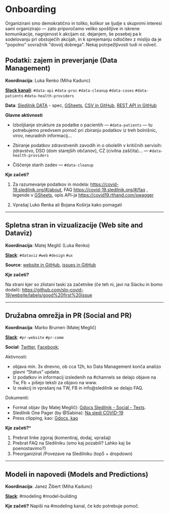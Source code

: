 Onboarding
========================

Organizirani smo demokratično in toliko, kolikor se ljudje s skupnimi interesi sami organizirajo —
zato priporočamo veliko spoštljive in iskrene komunikacije,
nagnjenost k akcijam oz. dejanjem, še posebej pa k sodelovanju pri obstoječih akcijah, 
in k sprejemanju odločitev z mislijo da je "popolno" sovražnik "dovolj dobrega".
Nekaj potrpežljivosti tudi ni odveč.

Podatki: zajem in preverjanje (Data Management)
-----------------------------------------------

**Koordinacija**: Luka Renko (Miha Kadunc)

[**Slack kanali**](http://sledilnik.slack.com):
`#data-api` `#data-proc` `#data-cleanup` `#data-cases` `#data-patients` `#data-health-providers`

**Data**:
[Sledilnik DATA](https://docs.google.com/document/d/1hjsQGh201TFjIAKav3ne6N6eGZytlshZ7cuRWOknn5M/edit?usp=sharing) - spec,
[GSheets](https://tinyurl.com/slo-covid-19),
[CSV in GitHub](https://github.com/slo-covid-19/data),
[REST API in GitHub](https://github.com/slo-covid-19/data-api)

**Glavne aktivnosti**

- Izboljšanje strukture za podatke o pacientih — `#data-patients` —
  tu potrebujemo predvsem pomoč pri zbiranju podatkov iz treh bolnišnic, virov, neuradnih informacij…

- Zbiranje podatkov zdravstvenih zavodih in o obolelih v kritičnih servisih:
  zdravstvo, DSO (dom starejših občanov), CZ (civilna zaščita)… — `#data-health-providers`

- Čiščenje starih zadev — `#data-cleanup`

**Kje začeti?**

1. Za razumevanje podatkov in modela:
   https://covid-19.sledilnik.org/#/about,
   FAQ https://covid-19.sledilnik.org/#/faq ,
   legende v [GSheets](https://tinyurl.com/slo-covid-19),
   opis API-ja https://covid19.rthand.com/swagger

2. Vprašaj Luko Renka ali Bojana Koširja kako pomagati


---


Spletna stran in vizualizacije (Web site and Dataviz)
-----------------------------------------------------

**Koordinacija**: Matej Meglič (Luka Renko)

[**Slack**](http://sledilnik.slack.com):
`#dataviz` `#web` `#design` `#ux`

**Source**:
[website in GitHub](https://github.com/slo-covid-19/website),
[issues in GitHub](https://github.com/slo-covid-19/website/issues)

**Kje začeti?**

Na strani kjer so zlistani taski za začetnike
(če teh ni, javi na Slacku in bomo dodali):
https://github.com/slo-covid-19/website/labels/good%20first%20issue


---


Družabna omrežja in PR (Social and PR)
--------------------------------------

**Koordinacija**: Marko Brumen (Matej Meglič)

**[Slack](http://sledilnik.slack.com)**: `#pr-website` `#pr-comm`

**Social**: [Twitter](https://twitter.com/sledilnik), [Facebook](http://fb.me/COVID19Sledilnik);

Aktivnosti:
- objava min. 3x dnevno, ob cca 12h, ko Data Management konča analizo glavni “Status” update.
- Iz podatkov in informacij izsledenih na #channels se delajo objave na Tw, Fb + pišejo teksti za objavo na www. 
- Iz reakcij in vprašanj na TW, FB in info@sledilnik se delajo FAQ.

Dokumenti:
- Format objav (by Matej Meglič): [Gdocs Sledilnik - Social - Texts](https://docs.google.com/document/d/1_pI8351A95Z2UWNmcjOEWFo9BEH5m6MCiJMFE3cvC7o).
- Sledilnik One Pager (by @Sabina): [Na sledi COVID-19](https://docs.google.com/document/d/1ikzwF7ZoatR1nocEFLHQdjFuhMOA4n2hSLtRE5_13DY)
- Press clipping, kao: [Gdocs, kao](https://docs.google.com/document/d/1yGCNxWHkSEmkvRlKWOFHUiYfK207XTW7fH9fHH-kYzs)

**Kje začeti?***
1. Prebrat linke zgoraj (komentiraj, dodaj, vprašaj)
2. Prebrat FAQ na Sledilniku (smo kaj pozabili? Lahko kaj še poenostavimo?)
3. Preorganizirat /Povezave na Sledilniku (top5 + dropdown)

---

Modeli in napovedi (Models and Predictions)
-------------------------------------------

**Koordinacija**: Janez Žibert (Miha Kadunc)

**[Slack](http://sledilnik.slack.com)**: #modeling #model-building

**Kje začeti?**
Napiši na #modeling kanal, če kdo potrebuje pomoč.
